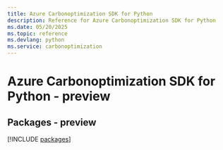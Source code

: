 ```yaml
---
title: Azure Carbonoptimization SDK for Python
description: Reference for Azure Carbonoptimization SDK for Python
ms.date: 05/20/2025
ms.topic: reference
ms.devlang: python
ms.service: carbonoptimization
---
```

# Azure Carbonoptimization SDK for Python - preview
## Packages - preview
[!INCLUDE [packages](carbonoptimization-index.md)]